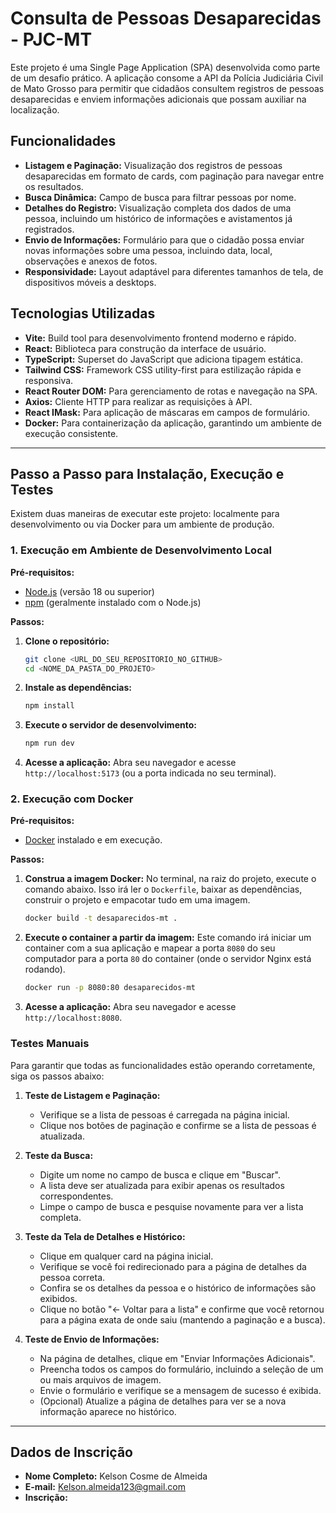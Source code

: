 # Consulta de Pessoas Desaparecidas - PJC-MT

Este projeto é uma Single Page Application (SPA) desenvolvida como parte de um desafio prático. A aplicação consome a API da Polícia Judiciária Civil de Mato Grosso para permitir que cidadãos consultem registros de pessoas desaparecidas e enviem informações adicionais que possam auxiliar na localização.

## Funcionalidades

- **Listagem e Paginação:** Visualização dos registros de pessoas desaparecidas em formato de cards, com paginação para navegar entre os resultados.
- **Busca Dinâmica:** Campo de busca para filtrar pessoas por nome.
- **Detalhes do Registro:** Visualização completa dos dados de uma pessoa, incluindo um histórico de informações e avistamentos já registrados.
- **Envio de Informações:** Formulário para que o cidadão possa enviar novas informações sobre uma pessoa, incluindo data, local, observações e anexos de fotos.
- **Responsividade:** Layout adaptável para diferentes tamanhos de tela, de dispositivos móveis a desktops.

## Tecnologias Utilizadas

- **Vite:** Build tool para desenvolvimento frontend moderno e rápido.
- **React:** Biblioteca para construção da interface de usuário.
- **TypeScript:** Superset do JavaScript que adiciona tipagem estática.
- **Tailwind CSS:** Framework CSS utility-first para estilização rápida e responsiva.
- **React Router DOM:** Para gerenciamento de rotas e navegação na SPA.
- **Axios:** Cliente HTTP para realizar as requisições à API.
- **React IMask:** Para aplicação de máscaras em campos de formulário.
- **Docker:** Para containerização da aplicação, garantindo um ambiente de execução consistente.

---

## Passo a Passo para Instalação, Execução e Testes

Existem duas maneiras de executar este projeto: localmente para desenvolvimento ou via Docker para um ambiente de produção.

### 1. Execução em Ambiente de Desenvolvimento Local

**Pré-requisitos:**
- [Node.js](https://nodejs.org/) (versão 18 ou superior)
- [npm](https://www.npmjs.com/) (geralmente instalado com o Node.js)

**Passos:**

1.  **Clone o repositório:**
    ```bash
    git clone <URL_DO_SEU_REPOSITORIO_NO_GITHUB>
    cd <NOME_DA_PASTA_DO_PROJETO>
    ```

2.  **Instale as dependências:**
    ```bash
    npm install
    ```

3.  **Execute o servidor de desenvolvimento:**
    ```bash
    npm run dev
    ```

4.  **Acesse a aplicação:** Abra seu navegador e acesse `http://localhost:5173` (ou a porta indicada no seu terminal).

### 2. Execução com Docker

**Pré-requisitos:**
- [Docker](https://www.docker.com/products/docker-desktop/) instalado e em execução.

**Passos:**

1.  **Construa a imagem Docker:**
    No terminal, na raiz do projeto, execute o comando abaixo. Isso irá ler o `Dockerfile`, baixar as dependências, construir o projeto e empacotar tudo em uma imagem.
    ```bash
    docker build -t desaparecidos-mt .
    ```

2.  **Execute o container a partir da imagem:**
    Este comando irá iniciar um container com a sua aplicação e mapear a porta `8080` do seu computador para a porta `80` do container (onde o servidor Nginx está rodando).
    ```bash
    docker run -p 8080:80 desaparecidos-mt
    ```

3.  **Acesse a aplicação:** Abra seu navegador e acesse `http://localhost:8080`.

### Testes Manuais

Para garantir que todas as funcionalidades estão operando corretamente, siga os passos abaixo:

1.  **Teste de Listagem e Paginação:**
    - Verifique se a lista de pessoas é carregada na página inicial.
    - Clique nos botões de paginação e confirme se a lista de pessoas é atualizada.

2.  **Teste da Busca:**
    - Digite um nome no campo de busca e clique em "Buscar".
    - A lista deve ser atualizada para exibir apenas os resultados correspondentes.
    - Limpe o campo de busca e pesquise novamente para ver a lista completa.

3.  **Teste da Tela de Detalhes e Histórico:**
    - Clique em qualquer card na página inicial.
    - Verifique se você foi redirecionado para a página de detalhes da pessoa correta.
    - Confira se os detalhes da pessoa e o histórico de informações são exibidos.
    - Clique no botão "&larr; Voltar para a lista" e confirme que você retornou para a página exata de onde saiu (mantendo a paginação e a busca).

4.  **Teste de Envio de Informações:**
    - Na página de detalhes, clique em "Enviar Informações Adicionais".
    - Preencha todos os campos do formulário, incluindo a seleção de um ou mais arquivos de imagem.
    - Envie o formulário e verifique se a mensagem de sucesso é exibida.
    - (Opcional) Atualize a página de detalhes para ver se a nova informação aparece no histórico.

---

## Dados de Inscrição

- **Nome Completo:** Kelson Cosme de Almeida
- **E-mail:** Kelson.almeida123@gmail.com
- **Inscrição:** 
